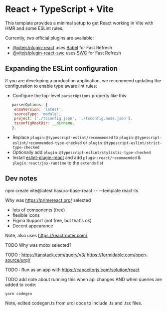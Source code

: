 # React + TypeScript + Vite

This template provides a minimal setup to get React working in Vite with HMR and some ESLint rules.

Currently, two official plugins are available:

- [@vitejs/plugin-react](https://github.com/vitejs/vite-plugin-react/blob/main/packages/plugin-react/README.md) uses [Babel](https://babeljs.io/) for Fast Refresh
- [@vitejs/plugin-react-swc](https://github.com/vitejs/vite-plugin-react-swc) uses [SWC](https://swc.rs/) for Fast Refresh

## Expanding the ESLint configuration

If you are developing a production application, we recommend updating the configuration to enable type aware lint rules:

- Configure the top-level `parserOptions` property like this:

```js
   parserOptions: {
    ecmaVersion: 'latest',
    sourceType: 'module',
    project: ['./tsconfig.json', './tsconfig.node.json'],
    tsconfigRootDir: __dirname,
   },
```

- Replace `plugin:@typescript-eslint/recommended` to `plugin:@typescript-eslint/recommended-type-checked` or `plugin:@typescript-eslint/strict-type-checked`
- Optionally add `plugin:@typescript-eslint/stylistic-type-checked`
- Install [eslint-plugin-react](https://github.com/jsx-eslint/eslint-plugin-react) and add `plugin:react/recommended` & `plugin:react/jsx-runtime` to the `extends` list


## Dev notes

npm create vite@latest hasura-base-react -- --template react-ts

Why was https://primereact.org/ selected
- lots of components (free)
- flexible icons
- Figma Support (not free, but that's ok)
- Decent appearance

Note, also uses https://reactrouter.com/

TODO Why was mobx selected?

TODO : https://tanstack.com/query/v3/
https://formidable.com/open-source/urql/

TODO : Run as an app with https://capacitorjs.com/solution/react

TODO add note about running this when api changes AND when queries are added to code:
```
yarn codegen
```

Note, edited codegen.ts from urql docs to include .ts and .tsx files.
